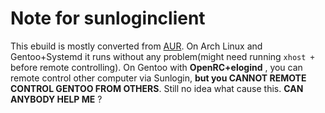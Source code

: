 # Note for sunloginclient
 This ebuild is mostly converted from [AUR](https://aur.archlinux.org/packages/sunloginclient). On Arch Linux and Gentoo+Systemd it runs without any problem(might need running `xhost +` before remote controlling). On Gentoo with **OpenRC+elogind** , you can remote control other computer via Sunlogin, **but you CANNOT REMOTE CONTROL GENTOO FROM OTHERS**. Still no idea what cause this. **CAN ANYBODY HELP ME** ?
